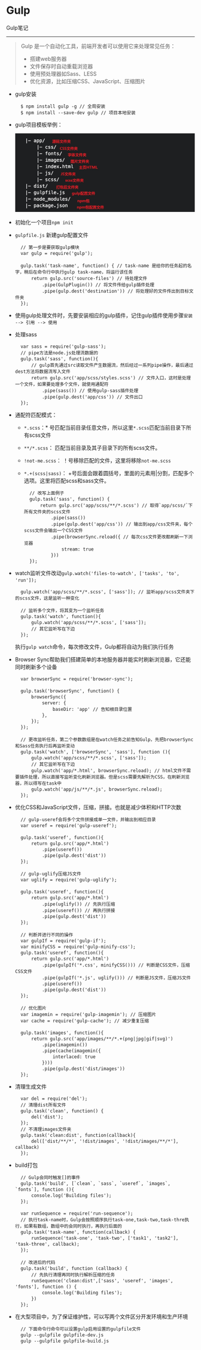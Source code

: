 # Gulp #
Gulp笔记


----------

> Gulp 是一个自动化工具，前端开发者可以使用它来处理常见任务：
> 
>    - 搭建web服务器
>    - 文件保存时自动重载浏览器
>    - 使用预处理器如Sass、LESS
>    - 优化资源，比如压缩CSS、JavaScript、压缩图片

- gulp安装
	
		$ npm install gulp -g // 全局安装
		$ npm install --save-dev gulp // 项目本地安装

- gulp项目模板举例：

	![](./images/gulp-folder.jpg)

- 初始化一个项目`npm init`

- `gulpfile.js` 新建gulp配置文件

		// 第一步是要获取gulp模块		
		var gulp = require('gulp');

		gulp.task('task-name', function() { // task-name 是给你的任务起的名字，稍后在命令行中执行gulp task-name，将运行该任务
  			return gulp.src('source-files') // 待处理文件
    			.pipe(GulpPlugin()) // 将文件传给gulp插件处理
    			.pipe(gulp.dest('destination')) // 将处理好的文件传出到目标文件夹 
		});

- 使用gulp处理文件时，先要安装相应的gulp插件，记住gulp插件使用步骤`安装 --> 引用 --> 使用`

- 处理sass
	
		var sass = require('gulp-sass');
		// pipe方法是node.js处理流数据的
		gulp.task('sass', function(){
			// gulp首先通过src读取文件产生数据流，然后经过一系列pipe操作，最后通过dest方法将数据流写入文件
  			return gulp.src('app/scss/styles.scss') // 文件入口，这时是处理一个文件，如果要处理多个文件，就使用通配符
    			.pipe(sass()) // 使用gulp-sass插件处理
    			.pipe(gulp.dest('app/css')) // 文件出口
		});

- 通配符匹配模式：

    - `*.scss`：* 号匹配当前目录任意文件，所以这里`*.scss`匹配当前目录下所有scss文件
    - `**/*.scss`： 匹配当前目录及其子目录下的所有scss文件。
    - `!not-me.scss`： ！号移除匹配的文件，这里将移除`not-me.scss`
    - `*.+(scss|sass)`： +号后面会跟着圆括号，里面的元素用|分割，匹配多个选项。这里将匹配scss和sass文件。

			// 改写上面例子
			gulp.task('sass', function() {
  				return gulp.src('app/scss/**/*.scss') // 取得`app/scss/`下所有文件夹的scss文件
    				.pipe(sass())
    				.pipe(gulp.dest('app/css')) // 输出到app/css文件夹，每个scss文件会输出一个CSS文件
					.pipe(browserSync.reload({ // 每次css文件更改都刷新一下浏览器
      					stream: true 
    				}))
			});

- watch监听文件改动`gulp.watch('files-to-watch', ['tasks', 'to', 'run']);`

		gulp.watch('app/scss/**/*.scss', ['sass']); // 监听app/scss文件夹下的scss文件，这是监听一种变化

		// 监听多个文件，将其变为一个监听任务
		gulp.task('watch', function(){
  			gulp.watch('app/scss/**/*.scss', ['sass']);
  			// 其它监听写在下边
		});
	
	执行`gulp watch`命令，每次修改文件，Gulp都将自动为我们执行任务

- Browser Sync帮助我们搭建简单的本地服务器并能实时刷新浏览器，它还能同时刷新多个设备

		var browserSync = require('browser-sync');

		gulp.task('browserSync', function() {
  			browserSync({
    			server: {
      				baseDir: 'app' // 告知根目录位置
    			},
  			});
		});
		
		// 更改监听任务，第二个参数数组是在watch任务之前告知Gulp，先把browserSync和Sass任务执行后再监听变动
		gulp.task('watch', ['browserSync', 'sass'], function (){
  			gulp.watch('app/scss/**/*.scss', ['sass']);
  			// 其它监听写在下边
  			gulp.watch('app/*.html', browserSync.reload); // html文件不需要插件处理，所以直接写监听变化刷新浏览器。但是scss需要先解析为CSS，在刷新浏览器，所以得写在task中
  			gulp.watch('app/js/**/*.js', browserSync.reload);
		});

- 优化CSS和JavaScript文件，压缩，拼接。也就是减少体积和HTTP次数
		
		// gulp-useref会将多个文件拼接成单一文件，并输出到相应目录
		var useref = require('gulp-useref');

		gulp.task('useref', function(){
  			return gulp.src('app/*.html')
        		.pipe(useref())
        		.pipe(gulp.dest('dist'))
		});
		
		// gulp-uglify压缩JS文件
		var uglify = require('gulp-uglify');

		gulp.task('useref', function(){
  			return gulp.src('app/*.html')
    			.pipe(uglify()) // 先执行压缩
    			.pipe(useref()) // 再执行拼接
    			.pipe(gulp.dest('dist'))
		});
		
		// 判断并进行不同的操作
		var gulpIf = require('gulp-if');
		var minifyCSS = require('gulp-minify-css');
		gulp.task('useref', function(){
  			return gulp.src('app/*.html')
    			.pipe(gulpIf('*.css', minifyCSS())) // 判断是CSS文件，压缩CSS文件
    			.pipe(gulpIf('*.js', uglify())) // 判断是JS文件，压缩JS文件
    			.pipe(useref())
    			.pipe(gulp.dest('dist'))
		});

		// 优化图片
		var imagemin = require('gulp-imagemin'); // 压缩图片
		var cache = require('gulp-cache'); // 减少重复压缩

		gulp.task('images', function(){
  			return gulp.src('app/images/**/*.+(png|jpg|gif|svg)')
  				.pipe(imagemin())
				.pipe(cache(imagemin({
      				interlaced: true
    			})))
  				.pipe(gulp.dest('dist/images'))
		});

- 清理生成文件

		var del = require('del');
		// 清理dist所有文件
		gulp.task('clean', function() {
  			del('dist');
		});
		// 不清理images文件夹
		gulp.task('clean:dist', function(callback){
  			del(['dist/**/*', '!dist/images', '!dist/images/**/*'], callback)
		});

- build打包
		
		// Gulp会同时触发[]的事件
		gulp.task('build', [`clean`, `sass`, `useref`, `images`, `fonts`], function (){
	  		console.log('Building files');
		});

		var runSequence = require('run-sequence');
		// 执行task-name时，Gulp会按照顺序执行task-one,task-two,task-thre执行，如果有数组，数组中的会同时执行，再执行后面的
		gulp.task('task-name', function(callback) {
  			runSequence('task-one', 'task-two', ['task1', 'task2'], 'task-three', callback);
		});
		
		// 改进后的代码
		gulp.task('build', function (callback) {
			// 先执行清理再同时执行解析压缩的任务
  			runSequence('clean:dist',['sass', 'useref', 'images', 'fonts'], function () {
				console.log('Building files');
   			})
		});

- 在大型项目中，为了保证维护性，可以写两个文件区分开发环境和生产环境

		// 下面命令行命令可以设置gulp启用设置的gulpfile文件
		gulp --gulpfile gulpfile-dev.js
		gulp --gulpfile gulpfile-build.js